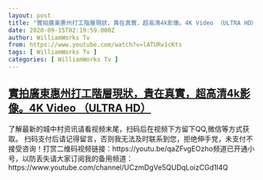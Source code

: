 ```yaml
---
layout: post
title: "實拍廣東惠州打工階層現狀，貴在真實，超高清4k影像。4K Video （ULTRA HD）"
date: 2020-09-15T02:19:59.000Z
author: WilliamWorks Tv
from: https://www.youtube.com/watch?v=lATURv1cKts
tags: [ WilliamWorks Tv ]
categories: [ WilliamWorks Tv ]
---
```

<!--1600136399000-->
[實拍廣東惠州打工階層現狀，貴在真實，超高清4k影像。4K Video （ULTRA HD）](https://www.youtube.com/watch?v=lATURv1cKts)
------

<div>
了解最新的城中村资讯请看视频末尾，扫码后在视频下方留下QQ,微信等方式获取。 扫码支付后请记得留言，否则我无法及时联系到您，拒绝伸手党，未支付不接受咨询！打赏二维码视频链接：https://youtu.be/qaZFvgEOzho频道已开通小号，以防丢失请大家订阅我的备用频道：https://www.youtube.com/channel/UCzmDgVe5QUDqLoizCGd1l4Q
</div>
